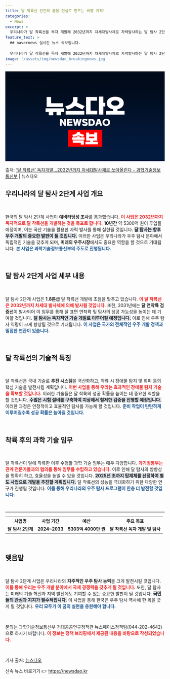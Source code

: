 ```yaml
---
title: 달 착륙선 인간의 꿈을 현실로 만드는 비행 계획!
categories:
  - News
excerpt: >
  우리나라가 달 착륙선을 독자 개발해 2032년까지 차세대발사체로 자력발사하는 달 탐사 2단계 달 착륙선 개발…
feature_text: >
  ## navernews 실시간 뉴스 속보입니다.

  우리나라가 달 착륙선을 독자 개발해 2032년까지 차세대발사체로 자력발사하는 달 탐사 2단계 달 착륙선 개발…
image: '/assets/img/newsdao_breakingnews.jpg'
---
```


![뉴스다오 속보](/assets/img/newsdao_breakingnews.jpg)

<p>출처: <a href="https://newsdao.kr/2364" rel="dofollow">‘달 착륙선’ 독자개발…2032년까지 차세대발사체로 쏘아올린다 - 과학기술정보통신부</a> | 뉴스다오</p>

<h2 data-ke-size="size26">우리나라의 달 탐사 2단계 사업 개요</h2>  

<p data-ke-size="size16">&nbsp;</p>  

한국의 달 탐사 2단계 사업이 **예비타당성 조사**를 통과했습니다. <b><span style="color: #ee2323;">이 사업은 2032년까지 독자적으로 달 착륙선을 개발하는 것을 목표로 합니다.</span></b> **10년간** 약 5300억 원이 투입될 예정이며, 이는 국산 기술을 활용한 자력 발사를 통해 실현될 것입니다. <b><span style="background-color: #21538527;">달 탐사는 향후 우주 개발의 중요한 발판이 될 것입니다.</span></b> 이러한 사업은 우리나라가 우주 탐사 분야에서 독립적인 기술을 갖추게 되며, **미래의 우주시장**에서도 중요한 역할을 할 것으로 기대됩니다. <b><span style="color: #1a5490;">본 사업은 과학기술정보통신부의 주도로 진행됩니다.</span></b>

<p data-ke-size="size16">&nbsp;</p>

<h2 data-ke-size="size26">달 탐사 2단계 사업 세부 내용</h2>  

<p data-ke-size="size16">&nbsp;</p>  

달 탐사 2단계 사업은 **1.8톤급** 달 착륙선 개발에 초점을 맞추고 있습니다. <b><span style="color: #ee2323;">이 달 착륙선은 2032년까지 차세대 발사체에 의해 발사될 것입니다.</span></b> 또한, 2031년에는 **달 연착륙 검증선**이 발사되어 이 임무를 통해 달 표면 연착륙 및 탐사의 성공 가능성을 높이는 데 기여할 것입니다. <b><span style="background-color: #21538527;">달 탐사는 독자적인 기술 개발로 이루어질 예정입니다.</span></b> 이로 인해 우주 탐사 역량이 크게 향상될 것으로 기대됩니다. <b><span style="color: #1a5490;">이 사업은 국가의 전체적인 우주 개발 정책과 밀접한 연관이 있습니다.</span></b>

<p data-ke-size="size16">&nbsp;</p>

<h2 data-ke-size="size26">달 착륙선의 기술적 특징</h2>  

<p data-ke-size="size16">&nbsp;</p>  

달 착륙선은 국내 기술로 **추진 시스템**을 국산화하고, 착륙 시 장애물 탐지 및 회피 등의 핵심 기술을 발전시킬 계획입니다. <b><span style="color: #ee2323;">이번 사업을 통해 우리는 효과적인 장애물 탐지 기술을 확보할 것입니다.</span></b> 이러한 기술들은 달 착륙의 성공 확률을 높이는 데 중요한 역할을 할 것입니다. <b><span style="background-color: #21538527;">수많은 시험 설비를 구축하여 지상에서 철저한 검증을 진행할 예정입니다.</span></b> 이러한 과정은 안정적이고 효율적인 탐사를 가능케 할 것입니다. <b><span style="color: #1a5490;">준비 작업이 탄탄하게 이루어질수록 성공 확률은 높아질 것입니다.</span></b>

<p data-ke-size="size16">&nbsp;</p>

<h2 data-ke-size="size26">착륙 후의 과학 기술 임무</h2>  

<p data-ke-size="size16">&nbsp;</p>  

달 착륙선이 달에 착륙한 이후 수행할 과학 기술 임무는 매우 다양합니다. <b><span style="color: #ee2323;">과기정통부는 관계 전문가들과의 협의를 통해 임무를 수립하고 있습니다.</span></b> 이로 인해 달 탐사의 방향성을 명확히 하고, 효율성을 높일 수 있을 것입니다. <b><span style="background-color: #21538527;">2025년 초까지 탑재체를 선정하여 별도 사업으로 개발을 추진할 계획입니다.</span></b> 달 착륙선의 성능을 극대화하기 위한 다양한 연구가 진행될 것입니다. <b><span style="color: #1a5490;">이를 통해 우리나라의 우주 탐사 프로그램이 한층 더 발전할 것입니다.</span></b>

<p data-ke-size="size16">&nbsp;</p>

<hr>  

<table style="width: 100%; border-collapse: collapse;">  
<tr>  
<td style="text-align: center; height: 17px;"><b>사업명</b></td>  
<td style="text-align: center; height: 17px;"><b>사업 기간</b></td>  
<td style="text-align: center; height: 17px;"><b>예산</b></td>  
<td style="text-align: center; height: 17px;"><b>주요 목표</b></td>  
</tr>  
<tr>  
<td style="text-align: center; height: 17px;"><b>달 탐사 2단계</b></td>  
<td style="text-align: center; height: 17px;"><b>2024~2033</b></td>  
<td style="text-align: center; height: 17px;"><b>5303억 4000만 원</b></td>  
<td style="text-align: center; height: 17px;"><b>달 착륙선 독자 개발 및 탐사</b></td>  
</tr>  
</table>  

<p data-ke-size="size16">&nbsp;</p>  

<h2 data-ke-size="size26">맺음말</h2>  

<p data-ke-size="size16">&nbsp;</p>  

달 탐사 2단계 사업은 우리나라의 **자주적인 우주 탐사 능력**을 크게 발전시킬 것입니다. <b><span style="color: #ee2323;">이를 통해 우리는 우주 개발 분야에서 국제 경쟁력을 갖추게 될 것입니다.</span></b> 또한, 달 탐사는 미래의 기술 혁신과 지역 발전에도 기여할 수 있는 중요한 발판이 될 것입니다. <b><span style="background-color: #21538527;">국민들의 관심과 지지가 필수적입니다.</span></b> 이 사업을 통해 한국은 우주 탐사 역사에 한 획을 긋게 될 것입니다. <b><span style="color: #1a5490;">우리 모두가 이 꿈의 실현을 응원해야 합니다.</span></b>  

<p data-ke-size="size16">&nbsp;</p>  

문의는 과학기술정보통신부 거대공공연구정책관 뉴스페이스정책팀(044-202-4642)으로 하시기 바랍니다. <b><span style="color: #ee2323;">이 정보는 정책 브리핑에서 제공된 내용을 바탕으로 작성되었습니다.</span></b> 

<p data-ke-size="size16">&nbsp;</p>  

기사 출처: [뉴스다오](https://newsdao.kr/2364) 

신속 뉴스 바로가기 👉 <a href="https://newsdao.kr" rel="dofollow">https://newsdao.kr</a>


